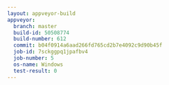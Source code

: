 ```yaml
---
layout: appveyor-build
appveyor:
  branch: master
  build-id: 50508774
  build-number: 612
  commit: b04f0914a6aad266fd765cd2b7e4092c9d90b45f
  job-id: 7sckggpq1jpafbv4
  job-number: 5
  os-name: Windows
  test-result: 0
---
```

